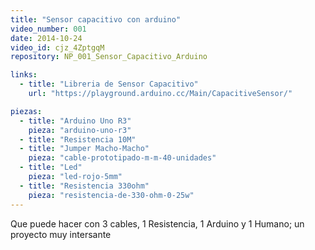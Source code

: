 ```yaml
---
title: "Sensor capacitivo con arduino"
video_number: 001
date: 2014-10-24
video_id: cjz_4ZptgqM
repository: NP_001_Sensor_Capacitivo_Arduino

links:
  - title: "Libreria de Sensor Capacitivo"
    url: "https://playground.arduino.cc/Main/CapacitiveSensor/"

piezas:
  - title: "Arduino Uno R3"
    pieza: "arduino-uno-r3"
  - title: "Resistencia 10M"
  - title: "Jumper Macho-Macho"
    pieza: "cable-prototipado-m-m-40-unidades"
  - title: "Led"
    pieza: "led-rojo-5mm"
  - title: "Resistencia 330ohm"
    pieza: "resistencia-de-330-ohm-0-25w"
---
```


Que puede hacer con 3 cables, 1 Resistencia, 1 Arduino y 1 Humano; un proyecto muy intersante
